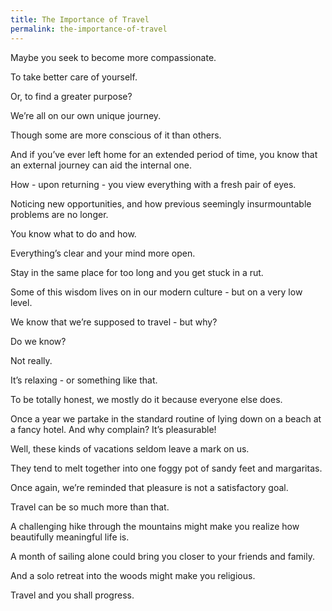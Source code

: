 ```yaml
---
title: The Importance of Travel
permalink: the-importance-of-travel
---
```


Maybe you seek to become more compassionate.

To take better care of yourself.

Or, to find a greater purpose?

We’re all on our own unique journey.

Though some are more conscious of it than others.

And if you’ve ever left home for an extended period of time, you know that an external journey can aid the internal one.

How - upon returning - you view everything with a fresh pair of eyes.

Noticing new opportunities, and how previous seemingly insurmountable problems are no longer.

You know what to do and how.

Everything’s clear and your mind more open.

Stay in the same place for too long and you get stuck in a rut.

Some of this wisdom lives on in our modern culture - but on a very low level.

We know that we’re supposed to travel - but why?

Do we know?

Not really.

It’s relaxing - or something like that.

To be totally honest, we mostly do it because everyone else does.

Once a year we partake in the standard routine of lying down on a beach at a fancy hotel. And why complain? It’s pleasurable!

Well, these kinds of vacations seldom leave a mark on us.

They tend to melt together into one foggy pot of sandy feet and margaritas.

Once again, we’re reminded that pleasure is not a satisfactory goal.

Travel can be so much more than that.

A challenging hike through the mountains might make you realize how beautifully meaningful life is.

A month of sailing alone could bring you closer to your friends and family.

And a solo retreat into the woods might make you religious.

Travel and you shall progress.
